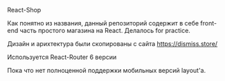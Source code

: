 React-Shop

Как понятно из названия, данный репозиторий содержит в себе front-end часть простого магазина на React. Делалось for practice.

Дизайн и арихтектура были скопированы с сайта https://dismiss.store/

Используется React-Router 6 версии

Пока что нет полноценной поддержки мобильных версий layout'a.
